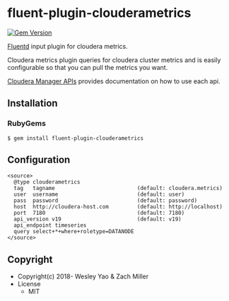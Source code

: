 # fluent-plugin-clouderametrics
[![Gem Version](https://badge.fury.io/rb/fluent-plugin-clouderametrics.svg)](https://badge.fury.io/rb/fluent-plugin-clouderametrics)

[Fluentd](https://fluentd.org/) input plugin for cloudera metrics.

Cloudera metrics plugin queries for cloudera cluster metrics and is easily configurable so that you can pull the metrics you want.

[Cloudera Manager APIs](https://cloudera.github.io/cm_api/apidocs/v19/index.html/) provides documentation on how to use each api.

## Installation

### RubyGems

```
$ gem install fluent-plugin-clouderametrics
```

## Configuration

```
<source>
  @type clouderametrics
  tag   tagname                          (default: cloudera.metrics)
  user  username                         (default: user)
  pass  password                         (default: password)
  host  http://cloudera-host.com         (default: http://localhost)
  port  7180                             (default: 7180)
  api_version v19                        (default: v19)
  api_endpoint timeseries
  query select+*+where+roletype=DATANODE
</source>
```

## Copyright

* Copyright(c) 2018- Wesley Yao & Zach Miller
* License
  * MIT
